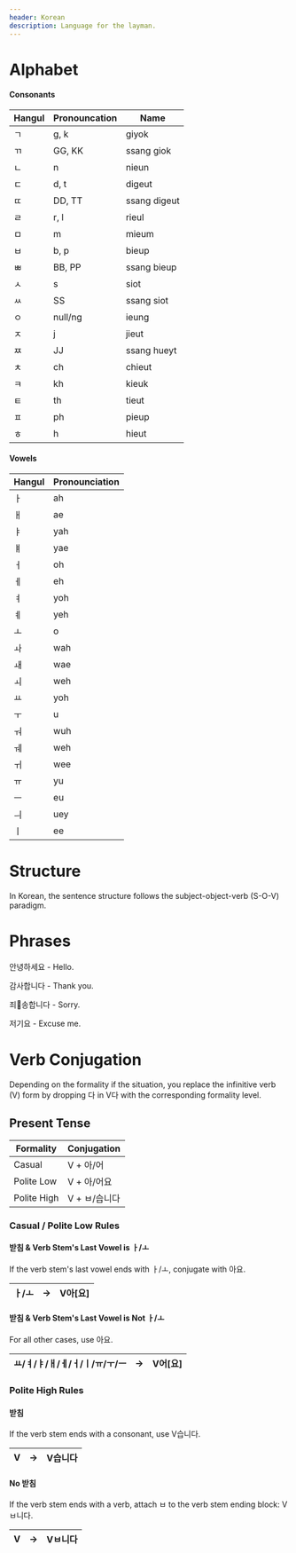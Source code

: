 ```yaml
---
header: Korean 
description: Language for the layman.
---
```


# Alphabet

#### Consonants

| Hangul | Pronouncation | Name |
|---------|---------------| ---- |
| ㄱ      | g, k          | giyok |
| ㄲ      | GG, KK        | ssang giok |
| ㄴ      | n             | nieun |
| ㄷ      | d, t          | digeut
| ㄸ      | DD, TT        | ssang digeut
| ㄹ      | r, l          | rieul
| ㅁ      | m             | mieum
| ㅂ      | b, p          | bieup
| ㅃ      | BB, PP        | ssang bieup
| ㅅ      | s             | siot
| ㅆ      | SS            | ssang siot
| ㅇ      | null/ng       | ieung
| ㅈ      | j             | jieut
| ㅉ      | JJ            | ssang hueyt
| ㅊ      | ch            | chieut
| ㅋ      | kh            | kieuk
| ㅌ      | th            | tieut
| ㅍ      | ph            | pieup
| ㅎ      | h             | hieut

#### Vowels

| Hangul | Pronounciation |
| ------- | -------------- |
| ㅏ | ah  |
| ㅐ | ae  |
| ㅑ | yah |
| ㅒ | yae |
| ㅓ | oh  |
| ㅔ | eh  |
| ㅕ | yoh |
| ㅖ | yeh |
| ㅗ | o   |
| ㅘ | wah |
| ㅙ | wae |
| ㅚ | weh |
| ㅛ | yoh |
| ㅜ | u   |
| ㅝ | wuh |
| ㅞ | weh |
| ㅟ | wee |
| ㅠ | yu  |
| ㅡ | eu  |
| ㅢ | uey |
| ㅣ | ee  |

# Structure

In Korean, the sentence structure follows the subject-object-verb (S-O-V) paradigm.

# Phrases

안녕하세요 - Hello.

감사합니다 - Thank you.

죄송합니다 - Sorry.

저기요 - Excuse me.

# Verb Conjugation

Depending on the formality if the situation, you replace the infinitive verb (V) form by dropping 다 in V다 with the corresponding formality level.

## Present Tense

| Formality | Conjugation |
| --------- | ----------- |
| Casual | V + 아/어 |
| Polite Low | V + 아/어요
| Polite High | V + ㅂ/습니다

### Casual / Polite Low Rules

#### 받침 & Verb Stem's Last Vowel is ㅏ/ㅗ

If the verb stem's last vowel ends with ㅏ/ㅗ, conjugate with 아요.

|ㅏ/ㅗ | &#8594; | V아[요] |
| - | - | - |

#### 받침 & Verb Stem's Last Vowel is Not ㅏ/ㅗ
For all other cases, use 아요.

| ㅛ/ㅕ/ㅑ/ㅐ/ㅔ/ㅓ/ㅣ/ㅠ/ㅜ/ㅡ | &#8594; | V어[요] |
| - | - | - |

### Polite High Rules

#### 받침

If the verb stem ends with a consonant, use V습니다.

| V | &#8594; | V습니다 |
| - | - | - |

#### No 받침

If the verb stem ends with a verb, attach ㅂ to the verb stem ending block: Vㅂ니다.

| V | &#8594; | Vㅂ니다 |
| - | - | - |


